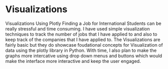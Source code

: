 # Visualizations
Visualizations Using Plotly
Finding a Job for International Students can be really stressful and time consuming. I have used simple visualization techniques to track the number of jobs that I have applied to and also to keep track of the companies that I have applied to. The Visualizations are fairly basic but they do showcase foudational concepts for Visualization of data using the plotly library in Python. With time, I also plan to make the graphs more intercative using drop down menus and buttons which would make the interface more interactive and keep the user engaged.
